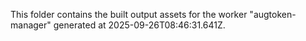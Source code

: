 This folder contains the built output assets for the worker "augtoken-manager" generated at 2025-09-26T08:46:31.641Z.